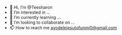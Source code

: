 - 👋 Hi, I’m @Teesharon
- 👀 I’m interested in ...
- 🌱 I’m currently learning ...
- 💞️ I’m looking to collaborate on ...
- 📫 How to reach me ayodelejesutofunmi0@gmail.com

<!---
Teesharon/Teesharon is a ✨ special ✨ repository because its `README.md` (this file) appears on your GitHub profile.
You can click the Preview link to take a look at your changes.
--->
